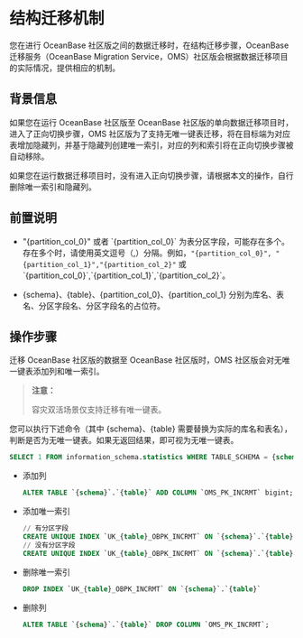 # 结构迁移机制

您在进行 OceanBase 社区版之间的数据迁移时，在结构迁移步骤，OceanBase 迁移服务（OceanBase Migration Service，OMS）社区版会根据数据迁移项目的实际情况，提供相应的机制。

## 背景信息

如果您在运行 OceanBase 社区版至 OceanBase 社区版的单向数据迁移项目时，进入了正向切换步骤，OMS 社区版为了支持无唯一键表迁移，将在目标端为对应表增加隐藏列，并基于隐藏列创建唯一索引，对应的列和索引将在正向切换步骤被自动移除。

如果您在运行数据迁移项目时，没有进入正向切换步骤，请根据本文的操作，自行删除唯一索引和隐藏列。

## 前置说明

* "{partition_col_0}" 或者 \`{partition_col_0}\` 为表分区字段，可能存在多个。存在多个时，请使用英文逗号（,）分隔。例如，`"{partition_col_0}", "{partition_col_1}","{partition_col_2}"` 或 \`{partition_col_0}\`,\`{partition_col_1}\`,\`{partition_col_2}\`。

* {schema}、{table}、{partition_col_0}、{partition_col_1} 分别为库名、表名、分区字段名、分区字段名的占位符。

## 操作步骤

迁移 OceanBase 社区版的数据至 OceanBase 社区版时，OMS 社区版会对无唯一键表添加列和唯一索引。

>**注意：**
>
>容灾双活场景仅支持迁移有唯一键表。

您可以执行下述命令（其中 {schema}、{table} 需要替换为实际的库名和表名），判断是否为无唯一键表。如果无返回结果，即可视为无唯一键表。

```sql
SELECT 1 FROM information_schema.statistics WHERE TABLE_SCHEMA = {schema} AND TABLE_NAME = {table} GROUP BY TABLE_SCHEMA, TABLE_NAME, INDEX_NAME HAVING count(1) = count(IF(upper(nullable) != 'YES' and NON_UNIQUE = 0, 1, NULL));
```

* 添加列

    ```sql
    ALTER TABLE `{schema}`.`{table}` ADD COLUMN `OMS_PK_INCRMT` bigint;
    ```

* 添加唯一索引

    ```sql
    // 有分区字段
    CREATE UNIQUE INDEX `UK_{table}_OBPK_INCRMT` ON `{schema}`.`{table}` (`OMS_PK_INCRMT`, `{partition_col_0}`, `{partition_col_1}`) local;
    // 没有分区字段
    CREATE UNIQUE INDEX `UK_{table}_OBPK_INCRMT` ON `{schema}`.`{table}` (`OMS_PK_INCRMT`);
    ```

* 删除唯一索引

    ```sql
    DROP INDEX `UK_{table}_OBPK_INCRMT` ON `{schema}`.`{table}`
    ```

* 删除列

    ```sql
    ALTER TABLE `{schema}`.`{table}` DROP COLUMN `OMS_PK_INCRMT`;
    ```
  